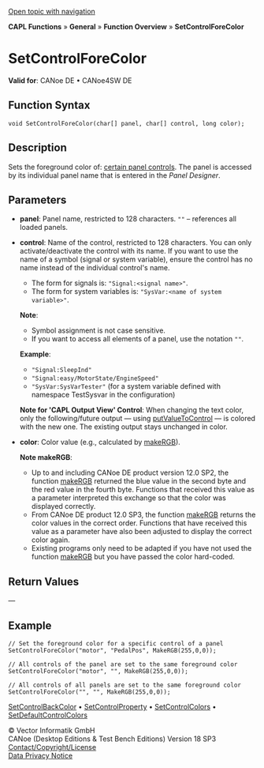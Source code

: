 [Open topic with navigation](../../../../../CANoeDEFamily.htm#Topics/CAPLFunctions/Other/Functions/CAPLfunctionSetControlForeColor.md)

**CAPL Functions** » **General** » **Function Overview** » **SetControlForeColor**

# SetControlForeColor

**Valid for**: CANoe DE • CANoe4SW DE

## Function Syntax

```plaintext
void SetControlForeColor(char[] panel, char[] control, long color);
```

## Description

Sets the foreground color of: [certain panel controls](../../../../../Subsystems/VectorToolsEnvironment/Content/Topics/PanelDesigner/General/PanelDesignerCAPLFunctions.md). The panel is accessed by its individual panel name that is entered in the *Panel Designer*.

## Parameters

- **panel**: Panel name, restricted to 128 characters. `""` – references all loaded panels.
- **control**: Name of the control, restricted to 128 characters. You can only activate/deactivate the control with its name. If you want to use the name of a symbol (signal or system variable), ensure the control has no name instead of the individual control's name.  
  - The form for signals is: `"Signal:<signal name>"`.
  - The form for system variables is: `"SysVar:<name of system variable>"`.

  **Note**:  
  - Symbol assignment is not case sensitive.
  - If you want to access all elements of a panel, use the notation `""`.

  **Example**:  
  - `"Signal:SleepInd"`
  - `"Signal:easy/MotorState/EngineSpeed"`
  - `"SysVar:SysVarTester"` (for a system variable defined with namespace TestSysvar in the configuration)

  **Note for 'CAPL Output View' Control**: When changing the text color, only the following/future output — using [putValueToControl](CAPLfunctionPutValueToControl.md) — is colored with the new one. The existing output stays unchanged in color.

- **color**: Color value (e.g., calculated by [makeRGB](CAPLfunctionMakeRGB.md)).

  **Note makeRGB**:  
  - Up to and including CANoe DE product version 12.0 SP2, the function [makeRGB](CAPLfunctionMakeRGB.md) returned the blue value in the second byte and the red value in the fourth byte. Functions that received this value as a parameter interpreted this exchange so that the color was displayed correctly.
  - From CANoe DE product 12.0 SP3, the function [makeRGB](CAPLfunctionMakeRGB.md) returns the color values in the correct order. Functions that have received this value as a parameter have also been adjusted to display the correct color again.
  - Existing programs only need to be adapted if you have not used the function [makeRGB](CAPLfunctionMakeRGB.md) but you have passed the color hard-coded.

## Return Values

—

## Example

```plaintext
// Set the foreground color for a specific control of a panel
SetControlForeColor("motor", "PedalPos", MakeRGB(255,0,0));

// All controls of the panel are set to the same foreground color
SetControlForeColor("motor", "", MakeRGB(255,0,0));

// All controls of all panels are set to the same foreground color
SetControlForeColor("", "", MakeRGB(255,0,0));
```

[SetControlBackColor](CAPLfunctionSetControlBackColor.md) • [SetControlProperty](CAPLfunctionSetControlProperty.md) • [SetControlColors](CAPLfunctionSetControlColors.md) • [SetDefaultControlColors](CAPLfunctionSetDefaultControlColors.md)

© Vector Informatik GmbH  
CANoe (Desktop Editions & Test Bench Editions) Version 18 SP3  
[Contact/Copyright/License](../../../Shared/ContactCopyrightLicense.md)  
[Data Privacy Notice](https://www.vector.com/int/en/company/get-info/privacy-policy/)